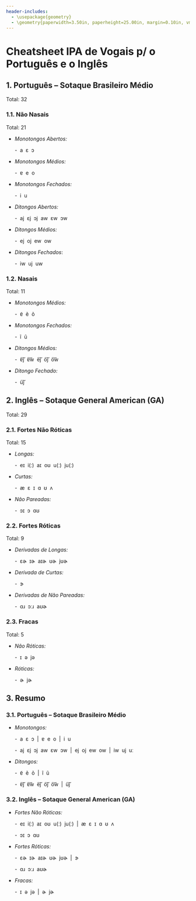 ```yaml
---
header-includes:
  - \usepackage{geometry}
  - \geometry{paperwidth=3.50in, paperheight=25.00in, margin=0.10in, vmargin= 0in}
---
```


# Cheatsheet IPA de Vogais p/ o Português e o Inglês

## 1. Português – Sotaque Brasileiro Médio

Total: 32

### 1.1. Não Nasais

Total: 21

- _Monotongos Abertos:_

  -  a  ɛ  ɔ

- _Monotongos Médios:_

  -  ɐ  e  o

- _Monotongos Fechados:_

  -  i  u

- _Ditongos Abertos:_

  -  aj  ɛj  ɔj  aw  ɛw  ɔw

- _Ditongos Médios:_

  -  ej  oj  ew  ow

- _Ditongos Fechados_:

  -  iw  uj  uw

### 1.2. Nasais

Total: 11

- _Monotongos Médios:_

  -  ɐ̃  ẽ  õ

- _Monotongos Fechados:_

  -  ĩ  ũ

- _Ditongos Médios:_

  -  ɐ͠j  ɐ͠w  e͠j  o͠j  o͠w

- _Ditongo Fechado:_

  -  u͠j

## 2. Inglês – Sotaque General American (GA)

Total: 29

### 2.1. Fortes Não Róticas

Total: 15

- _Longas:_

  -  eɪ  i(ː)  aɪ  oʊ  u(ː)  ju(ː)

- _Curtas:_

  -  æ  ɛ  ɪ  ɑ  ʊ  ʌ

- _Não Pareadas:_

  -  ɔɪ  ɔ  ɑʊ

### 2.2. Fortes Róticas

Total: 9

- _Derivadas de Longas:_

  -  ɛɚ  ɪɚ  aɪɚ  ʊɚ  jʊɚ

- _Derivada de Curtas:_

  -  ɝ

- _Derivadas de Não Pareadas:_

  -  ɑɹ  ɔːɹ  aʊɚ

### 2.3. Fracas

Total: 5

- _Não Róticas:_

  -  ɪ  ə  jə

- _Róticas:_

  -  ɚ  jɚ

## 3. Resumo

### 3.1. Português – Sotaque Brasileiro Médio

- _Monotongos:_

  -  a  ɛ  ɔ  |  ɐ  e  o  |  i  u

  -  aj  ɛj  ɔj  aw  ɛw  ɔw  |  ej  oj  ew  ow  |  iw  uj  uː

- _Ditongos:_

  -  ɐ̃  ẽ  õ  |  ĩ  ũ

  -  ɐ͠j  ɐ͠w  e͠j  o͠j  o͠w  |  u͠j

### 3.2. Inglês – Sotaque General American (GA)

- _Fortes Não Róticas:_

  -  eɪ  i(ː)  aɪ  oʊ  u(ː)  ju(ː)  |  æ  ɛ  ɪ  ɑ  ʊ  ʌ

  -  ɔɪ  ɔ  ɑʊ

- _Fortes Róticas:_

  -  ɛɚ  ɪɚ  aɪɚ  ʊɚ  jʊɚ  |  ɝ

  -  ɑɹ  ɔːɹ  aʊɚ

- _Fracas:_

  -  ɪ  ə  jə  |  ɚ  jɚ
